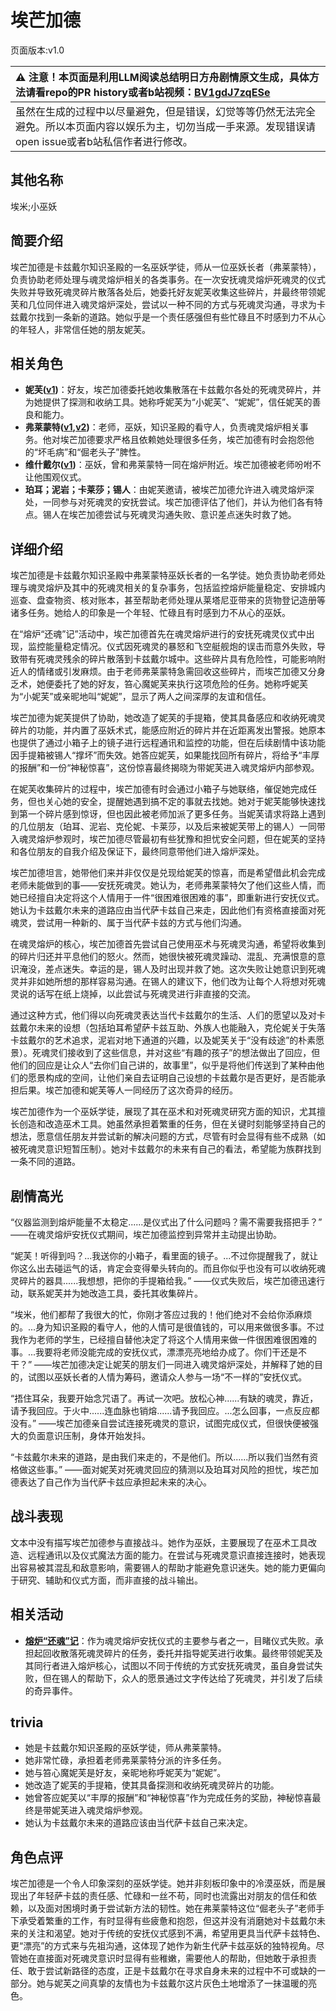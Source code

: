# 埃芒加德
页面版本:v1.0
 

| :warning: 注意！本页面是利用LLM阅读总结明日方舟剧情原文生成，具体方法请看repo的PR history或者b站视频：[BV1gdJ7zqESe](https://www.bilibili.com/video/BV1gdJ7zqESe/)         |
|:----------------------------|
| 虽然在生成的过程中以尽量避免，但是错误，幻觉等等仍然无法完全避免。所以本页面内容以娱乐为主，切勿当成一手来源。发现错误请open issue或者b站私信作者进行修改。|



## 其他名称
埃米;小巫妖
## 简要介绍
埃芒加德是卡兹戴尔知识圣殿的一名巫妖学徒，师从一位巫妖长者（弗莱蒙特），负责协助老师处理与魂灵熔炉相关的各类事务。在一次安抚魂灵熔炉死魂灵的仪式失败并导致死魂灵碎片散落各处后，她委托好友妮芙收集这些碎片，并最终带领妮芙和几位同伴进入魂灵熔炉深处，尝试以一种不同的方式与死魂灵沟通，寻求为卡兹戴尔找到一条新的道路。她似乎是一个责任感强但有些忙碌且不时感到力不从心的年轻人，非常信任她的朋友妮芙。
## 相关角色
-   **妮芙([v1](char_4146_nymph.md))**：好友，埃芒加德委托她收集散落在卡兹戴尔各处的死魂灵碎片，并为她提供了探测和收纳工具。她称呼妮芙为“小妮芙”、“妮妮”，信任妮芙的善良和能力。
-   **弗莱蒙特([v1](extended_char_fu_lai_meng_te.md),[v2](../char_v3/extended_char_fu_lai_meng_te.md))**：老师，巫妖，知识圣殿的看守人，负责魂灵熔炉相关事务。他对埃芒加德要求严格且依赖她处理很多任务，埃芒加德有时会抱怨他的“坏毛病”和“倔老头子”脾性。
-   **维什戴尔([v1](char_1035_wisdel.md))**：巫妖，曾和弗莱蒙特一同在熔炉附近。埃芒加德被老师吩咐不让他围观仪式。
-   **珀耳；泥岩；卡莱莎；锡人**：由妮芙邀请，被埃芒加德允许进入魂灵熔炉深处，一同参与对死魂灵的安抚尝试。埃芒加德评估了他们，并认为他们各有特点。锡人在埃芒加德尝试与死魂灵沟通失败、意识差点迷失时救了她。
## 详细介绍
埃芒加德是卡兹戴尔知识圣殿中弗莱蒙特巫妖长者的一名学徒。她负责协助老师处理与魂灵熔炉及其中的死魂灵相关的复杂事务，包括监控熔炉能量稳定、安排城内巡查、盘查物资、核对账本，甚至帮助老师处理从莱塔尼亚带来的货物登记造册等诸多任务。她给人的印象是一个年轻、忙碌且有时感到力不从心的巫妖。

在“熔炉“还魂”记”活动中，埃芒加德首先在魂灵熔炉进行的安抚死魂灵仪式中出现，监控能量稳定情况。仪式因死魂灵的暴怒和飞空艇舰炮的误击而意外失败，导致带有死魂灵残余的碎片散落到卡兹戴尔城中。这些碎片具有危险性，可能影响附近人的情绪或引发麻烦。由于老师弗莱蒙特急需回收这些碎片，而埃芒加德又分身乏术，她便委托了她的好友，笞心魔妮芙来执行这项危险的任务。她称呼妮芙为“小妮芙”或亲昵地叫“妮妮”，显示了两人之间深厚的友谊和信任。

埃芒加德为妮芙提供了协助，她改造了妮芙的手提箱，使其具备感应和收纳死魂灵碎片的功能，并内置了巫妖术式，能感应附近的碎片并在近距离发出警报。她原本也提供了通过小箱子上的镜子进行远程通讯和监控的功能，但在后续剧情中该功能因手提箱被锡人“撑坏”而失效。她答应妮芙，如果能找回所有碎片，将给予“丰厚的报酬”和一份“神秘惊喜”，这份惊喜最终揭晓为带妮芙进入魂灵熔炉内部参观。

在妮芙收集碎片的过程中，埃芒加德有时会通过小箱子与她联络，催促她完成任务，但也关心她的安全，提醒她遇到搞不定的事就去找她。她对于妮芙能够快速找到第一个碎片感到惊讶，但也因此被老师加派了更多任务。当妮芙请求将路上遇到的几位朋友（珀耳、泥岩、克伦妮、卡莱莎，以及后来被妮芙带上的锡人）一同带入魂灵熔炉参观时，埃芒加德尽管最初有些犹豫和担忧安全问题，但在妮芙的坚持和各位朋友的自我介绍及保证下，最终同意带他们进入熔炉深处。

埃芒加德坦言，她带他们来并非仅仅是兑现给妮芙的惊喜，而是希望借此机会完成老师未能做到的事——安抚死魂灵。她认为，老师弗莱蒙特欠了他们这些人情，而她已经擅自决定将这个人情用于一件“很困难很困难的事”，即重新进行安抚仪式。她认为卡兹戴尔未来的道路应由当代萨卡兹自己来走，因此他们有资格直接面对死魂灵，尝试用一种新的、属于当代萨卡兹的方式与他们沟通。

在魂灵熔炉的核心，埃芒加德首先尝试自己使用巫术与死魂灵沟通，希望将收集到的碎片归还并平息他们的怒火。然而，她很快被死魂灵躁动、混乱、充满恨意的意识淹没，差点迷失。幸运的是，锡人及时出现并救了她。这次失败让她意识到死魂灵并非如她所想的那样容易沟通。在锡人的建议下，他们改为让每个人将想对死魂灵说的话写在纸上烧掉，以此尝试与死魂灵进行非直接的交流。

通过这种方式，他们得以向死魂灵表达当代卡兹戴尔的生活、人们的愿望以及对卡兹戴尔未来的设想（包括珀耳希望萨卡兹互助、外族人也能融入，克伦妮关于失落卡兹戴尔的艺术追求，泥岩对地下通道的兴趣，以及妮芙关于“没有歧途”的朴素愿景）。死魂灵们接收到了这些信息，并对这些“有趣的孩子”的想法做出了回应，但他们的回应是让众人“去你们自己讲的，故事里”，似乎是将他们传送到了某种由他们的愿景构成的空间，让他们亲自去证明自己设想的卡兹戴尔是否更好，是否能承担后果。埃芒加德和妮芙等人一同经历了这次奇异的经历。

埃芒加德作为一个巫妖学徒，展现了其在巫术和对死魂灵研究方面的知识，尤其擅长创造和改造巫术工具。她虽然承担着繁重的任务，但在关键时刻能够坚持自己的想法，愿意信任朋友并尝试新的解决问题的方式，尽管有时会显得有些不成熟（如被死魂灵意识短暂压制）。她对卡兹戴尔的未来有自己的看法，希望能为族群找到一条不同的道路。
## 剧情高光
“仪器监测到熔炉能量不太稳定......是仪式出了什么问题吗？需不需要我搭把手？”
——在魂灵熔炉安抚仪式期间，埃芒加德监控到异常并主动提出协助。

“妮芙！听得到吗？...我送你的小箱子，看里面的镜子。...不过你提醒我了，就让你这么出去碰运气的话，肯定会变得晕头转向的。而且你似乎也没有可以收纳死魂灵碎片的器具......我想想，把你的手提箱给我。”
——仪式失败后，埃芒加德迅速行动，联系妮芙并为她改造工具，委托其收集碎片。

“埃米，他们都帮了我很大的忙，你刚才答应过我的！他们绝对不会给你添麻烦的。...身为知识圣殿的看守人，他的人情可是很值钱的，可以用来做很多事。不过我作为老师的学生，已经擅自替他决定了将这个人情用来做一件很困难很困难的事。...我要将老师没能完成的安抚仪式，漂漂亮亮地给办成了。你们干还是不干？”
——埃芒加德决定让妮芙的朋友们一同进入魂灵熔炉深处，并解释了她的目的，试图以巫妖长者的人情为筹码，邀请众人参与一场“不一样的”安抚仪式。

“捂住耳朵，我要开始念咒语了。再试一次吧。放松心神......有缺的魂灵，靠近，请予我回应。于火中......连血脉也销熔......请予我回应。...怎么回事，一点反应都没有。”
——埃芒加德亲自尝试连接死魂灵的意识，试图完成仪式，但很快便被强大的负面意识压制，身体开始发抖。

“卡兹戴尔未来的道路，是由我们来走的，不是他们。所以......所以我们当然有资格做这些事。”
——面对妮芙对死魂灵回应的猜测以及珀耳对风险的担忧，埃芒加德表达了自己作为当代萨卡兹应承担起未来的决心。
## 战斗表现
文本中没有描写埃芒加德参与直接战斗。她作为巫妖，主要展现了在巫术工具改造、远程通讯以及仪式魔法方面的能力。在尝试与死魂灵意识直接连接时，她表现出容易被其混乱和敌意影响，需要锡人的帮助才能避免意识迷失。她的能力更偏向于研究、辅助和仪式方面，而非直接的战斗输出。
## 相关活动
-   **[熔炉“还魂”记](../stories/act17mini.md)**：作为魂灵熔炉安抚仪式的主要参与者之一，目睹仪式失败。承担起回收散落死魂灵碎片的任务，委托并指导妮芙进行收集。最终带领妮芙及其同行者进入熔炉核心，试图以不同于传统的方式安抚死魂灵，虽自身尝试失败，但在锡人的帮助下，众人的愿景通过文字传达给了死魂灵，并引发了后续的奇异事件。
## trivia
*   她是卡兹戴尔知识圣殿的巫妖学徒，师从弗莱蒙特。
*   她非常忙碌，承担着老师弗莱蒙特分派的许多任务。
*   她与笞心魔妮芙是好友，亲昵地称呼妮芙为“妮妮”。
*   她改造了妮芙的手提箱，使其具备探测和收纳死魂灵碎片的功能。
*   她曾答应妮芙以“丰厚的报酬”和“神秘惊喜”作为完成任务的奖励，神秘惊喜最终是带妮芙进入魂灵熔炉参观。
*   她认为卡兹戴尔未来的道路应该由当代萨卡兹自己来决定。
## 角色点评
埃芒加德是一个令人印象深刻的巫妖学徒。她并非刻板印象中的冷漠巫妖，而是展现出了年轻萨卡兹的责任感、忙碌和一丝不苟，同时也流露出对朋友的信任和依赖，以及面对困境时勇于尝试新方法的韧性。她在弗莱蒙特这位“倔老头子”老师手下承受着繁重的工作，有时显得有些疲惫和抱怨，但这并没有消磨她对卡兹戴尔未来的关注和渴望。她对于传统的安抚仪式感到不满，希望用更具当代萨卡兹特色、更“漂亮”的方式来与先祖沟通，这体现了她作为新生代萨卡兹巫妖的独特视角。尽管她在直接面对死魂灵意识时显得有些稚嫩，需要他人的帮助，但她敢于承担责任、敢于尝试新路径的态度，正是卡兹戴尔在寻求自身未来的过程中不可或缺的一部分。她与妮芙之间真挚的友情也为卡兹戴尔这片灰色土地增添了一抹温暖的亮色。